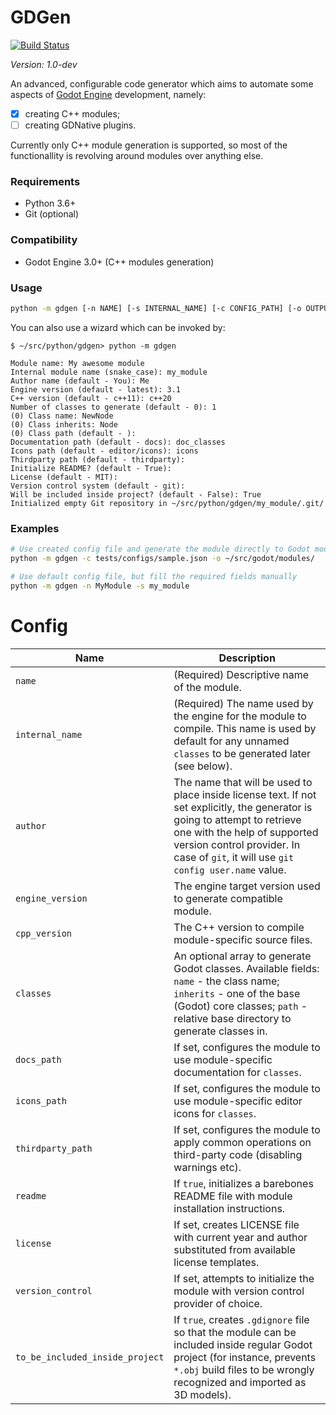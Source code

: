 # GDGen

[![Build Status](https://travis-ci.com/Xrayez/gdgen.svg?branch=master)](https://travis-ci.com/Xrayez/gdgen)

*Version: 1.0-dev*

An advanced, configurable code generator which aims to automate some aspects of
[Godot Engine](https://github.com/godotengine/godot) development, namely:

- [x] creating C++ modules;
- [ ] creating GDNative plugins.

Currently only C++ module generation is supported, so most of the functionallity 
is revolving around modules over anything else.

### Requirements

* Python 3.6+
* Git (optional)

### Compatibility

* Godot Engine 3.0+ (C++ modules generation)

### Usage

```bash
python -m gdgen [-n NAME] [-s INTERNAL_NAME] [-c CONFIG_PATH] [-o OUTPUT_PATH]
```

You can also use a wizard which can be invoked by:
```
$ ~/src/python/gdgen> python -m gdgen

Module name: My awesome module
Internal module name (snake_case): my_module
Author name (default - You): Me
Engine version (default - latest): 3.1
C++ version (default - c++11): c++20
Number of classes to generate (default - 0): 1
(0) Class name: NewNode
(0) Class inherits: Node
(0) Class path (default - ):
Documentation path (default - docs): doc_classes
Icons path (default - editor/icons): icons
Thirdparty path (default - thirdparty):
Initialize README? (default - True):
License (default - MIT):
Version control system (default - git):
Will be included inside project? (default - False): True
Initialized empty Git repository in ~/src/python/gdgen/my_module/.git/
```

### Examples

```bash
# Use created config file and generate the module directly to Godot modules
python -m gdgen -c tests/configs/sample.json -o ~/src/godot/modules/

# Use default config file, but fill the required fields manually
python -m gdgen -n MyModule -s my_module
```

# Config

Name|Description
-----|-----
`name`|(Required) Descriptive name of the module.
`internal_name`|(Required) The name used by the engine for the module to compile. This name is used by default for any unnamed `classes` to be generated later (see below).
`author`|The name that will be used to place inside license text. If not set explicitly, the generator is going to attempt to retrieve one with the help of supported version control provider. In case of `git`, it will use `git config user.name` value.
`engine_version`|The engine target version used to generate compatible module.
`cpp_version`|The C++ version to compile module-specific source files.
`classes`|An optional array to generate Godot classes. Available fields: `name` - the class name; `inherits` - one of the base (Godot) core classes; `path` - relative base directory to generate classes in.
`docs_path`|If set, configures the module to use module-specific documentation for `classes`.
`icons_path`|If set, configures the module to use module-specific editor icons for `classes`.
`thirdparty_path`|If set, configures the module to apply common operations on third-party code (disabling warnings etc).
`readme`|If `true`, initializes a barebones README file with module installation instructions.
`license`|If set, creates LICENSE file with current year and author substituted from available license templates.
`version_control`|If set, attempts to initialize the module with version control provider of choice.
`to_be_included_inside_project`|If `true`, creates `.gdignore` file so that the module can be included inside regular Godot project (for instance, prevents `*.obj` build files to be wrongly recognized and imported as 3D models).
